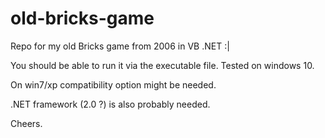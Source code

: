 # old-bricks-game
Repo for my old Bricks game from 2006 in VB .NET :|

You should be able to run it via the executable file. Tested on windows 10. 

On win7/xp compatibility option might be needed.

.NET framework (2.0 ?) is also probably needed.

Cheers.
